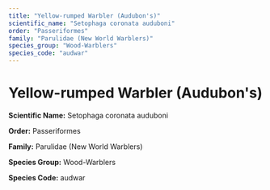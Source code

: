 ```yaml
---
title: "Yellow-rumped Warbler (Audubon's)"
scientific_name: "Setophaga coronata auduboni"
order: "Passeriformes"
family: "Parulidae (New World Warblers)"
species_group: "Wood-Warblers"
species_code: "audwar"
---
```


# Yellow-rumped Warbler (Audubon's)

**Scientific Name:** Setophaga coronata auduboni

**Order:** Passeriformes

**Family:** Parulidae (New World Warblers)

**Species Group:** Wood-Warblers

**Species Code:** audwar
